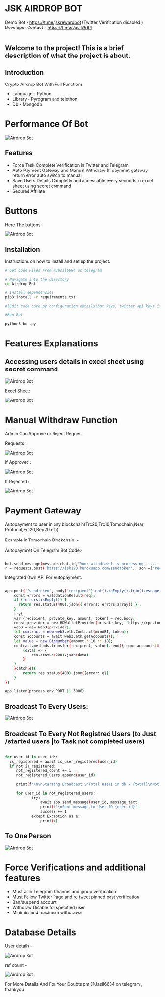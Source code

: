 # JSK AIRDROP BOT
Demo Bot - https://t.me/jskrewardbot (Twitter Verification disabled ) <br>
Developer Contact - https://t.me/Jasil6684 <br><br>

## Welcome to the project! This is a brief description of what the project is about. 

## Introduction

Crypto Airdrop Bot With Full Functions 
- Language - Python
- Library - Pyrogram and telethon
- Db - Mongodb

# Performance Of Bot 

![Airdrop Bot](https://github.com/Jasil123/AIRDROP-BOT/blob/main/project%20pics/performance.png)



## Features

- Force Task Complete Verification in Twitter and Telegram
- Auto Payment Gateway and Manual Withdraw (If paymnet gateway return error auto switch to manual)
- Save Users Details Completly and accessable every seconds in excel sheet using secret command
- Secured Affliate

# Buttons

Here The buttons:

![Airdrop Bot](https://github.com/Jasil123/AIRDROP-BOT/blob/main/project%20pics/buttons.png)

## Installation

Instructions on how to install and set up the project.

```bash
# Get Code Files From @Jasil6684 on telegram

# Navigate into the directory
cd Airdrop-Bot

# Install dependencies
pip3 install -r requirements.txt

#[Edit code core.py configuration details(bot keys, twitter api keys if required force verification for  twitter)]

#Run Bot

python3 bot.py

```
# Features Explanations

## Accessing users details in excel sheet using secret command  

![Airdrop Bot](https://github.com/Jasil123/AIRDROP-BOT/blob/main/project%20pics/excel1.png)


Excel Sheet:

![Airdrop Bot](https://github.com/Jasil123/AIRDROP-BOT/blob/main/project%20pics/excel2.png)


# Manual Withdraw Function
Admin Can Approve or Reject Request

Requests :

![Airdrop Bot](https://github.com/Jasil123/AIRDROP-BOT/blob/main/project%20pics/requests.png)

If Approved :

![Airdrop Bot](https://github.com/Jasil123/AIRDROP-BOT/blob/main/project%20pics/accepted.png)

If Rejected :

![Airdrop Bot](https://github.com/Jasil123/AIRDROP-BOT/blob/main/project%20pics/rejected.png)

# Payment Gateway

Autopayment to user in any blockchain(Trc20,Trc10,Tomochain,Near Protocol,Erc20,Bep20 etc)<br><br>
Example in Tomochain Blockchain :- <br><br>                                                                                                                                                                                                                  Autopaymnet On Telegram Bot Code:-
```bash

bot.send_message(message.chat.id,"Your withdrawal is processing ...... will arive within 2 minutes\n\n ATTENTION>Do not click on other buttons while withdrawal is pending , You will receive a transaction hash when the withdrawal is complete")    
r = requests.post('https://jsk123.herokuapp.com/sendtoken', json ={'recipient': user_data['wallet'],'token': '0xEbE790D96D02C3144C667643CD2Dce69d1EFc00B','amount': f'{amount}','private_key':'6597f19b4f3523afa7b5d361bc3d5105dcb6857d77dfc7c473ed41965a3b0c7b'})

```
Integrated Own API For Autopayment:<br>
```bash

app.post('/sendtoken', body('recipient').not().isEmpty().trim().escape(), body('token').not().isEmpty().trim().escape(), body('amount').isNumeric(), body('private_key').not().isEmpty().trim().escape(), async (req, res) => {
    const errors = validationResult(req);
    if (!errors.isEmpty()) {
      return res.status(400).json({ errors: errors.array() });
    }
    try{
    var {recipient, private_key, amount, token} = req.body;
    const provider = new HDWalletProvider(private_key, `https://rpc.tomochain.com`);
    web3 = new Web3(provider);
    let contract = new web3.eth.Contract(minABI, token);
    const accounts = await web3.eth.getAccounts();
    let value = new BigNumber(amount * 10 ** 18);
    contract.methods.transfer(recipient, value).send({from: accounts[0]}).then(
        (data) => {
            res.status(200).json(data)
        }
    )
    }catch(e){
        return res.status(400).json({error: e})
    }
})

app.listen(process.env.PORT || 3000)


```
## Broadcast To Every Users:

![Airdrop Bot](https://github.com/Jasil123/AIRDROP-BOT/blob/main/project%20pics/broadcast.png)

## Broadcast To Every Not Registred Users (to Just /started users |to Task not completed users)

```bash

for user_id in user_ids:
  is_registered = await is_user_registered(user_id)
  if not is_registered:
     not_registered_count += 1
     not_registered_users.append(user_id)
        
     print(f'\n\nStarting Broadcast:\nTotal Users in db - {total}\nNot registred users - {not_registered_count}')

     for user_id in not_registered_users:
            try:
                await app.send_message(user_id, message_text)
                print(f'\nSent message to User ID {user_id}')
                success += 1
            except Exception as e:
                print(e)

```

## To One Person 

![Airdrop Bot](https://github.com/Jasil123/AIRDROP-BOT/blob/main/project%20pics/personal.png)


# Force Verifications and additional features

- Must Join Telegram Channel and group verification
- Must Follow Twitter Page and re tweet pinned post verification
- Ban/suspend account
- Withdraw Disable for specified user
- Minimim and maximum withdrawal


# Database Details

User details - 

![Airdrop Bot](https://github.com/Jasil123/AIRDROP-BOT/blob/main/project%20pics/db.png)

ref count - 

![Airdrop Bot](https://github.com/Jasil123/AIRDROP-BOT/blob/main/project%20pics/ref%20db.png)


For More Details And For Your Doubts pm @Jasil6684 on telegram ,  thankyou
